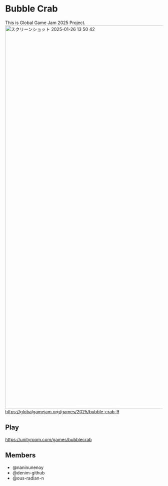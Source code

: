 # Bubble Crab

This is Global Game Jam 2025 Project. 
<img width="1224" alt="スクリーンショット 2025-01-26 13 50 42" src="https://github.com/user-attachments/assets/a5436c20-8c56-4c9c-aa3b-b2e32fbe95d4" />
https://globalgamejam.org/games/2025/bubble-crab-9

## Play
https://unityroom.com/games/bubblecrab

## Members
* @naninunenoy
* @denim-github
* @ous-radian-n
